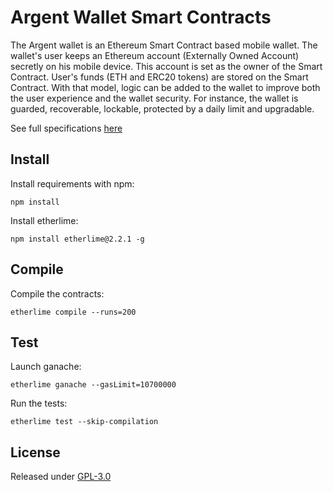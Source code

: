 # Argent Wallet Smart Contracts

The Argent wallet is an Ethereum Smart Contract based mobile wallet. The wallet's user keeps an Ethereum account (Externally Owned Account) secretly on his mobile device. This account is set as the owner of the Smart Contract. User's funds (ETH and ERC20 tokens) are stored on the Smart Contract. With that model, logic can be added to the wallet to improve both the user experience and the wallet security. For instance, the wallet is guarded, recoverable, lockable, protected by a daily limit and upgradable.

See full specifications [here](specifications/specifications.pdf)

## Install

Install requirements with npm:
```
npm install
```

Install etherlime:
```
npm install etherlime@2.2.1 -g
```

## Compile

Compile the contracts:
```
etherlime compile --runs=200
```

## Test

Launch ganache:
```
etherlime ganache --gasLimit=10700000
```

Run the tests:
```
etherlime test --skip-compilation
```

## License

Released under [GPL-3.0](LICENSE)

